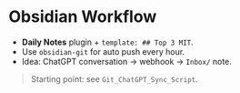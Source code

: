 # Obsidian Workflow

- **Daily Notes** plugin + `template: ## Top 3 MIT`.
- Use `obsidian-git` for auto push every hour.
- Idea: ChatGPT conversation → webhook → `Inbox/` note.

> Starting point: see `Git_ChatGPT_Sync_Script`.
